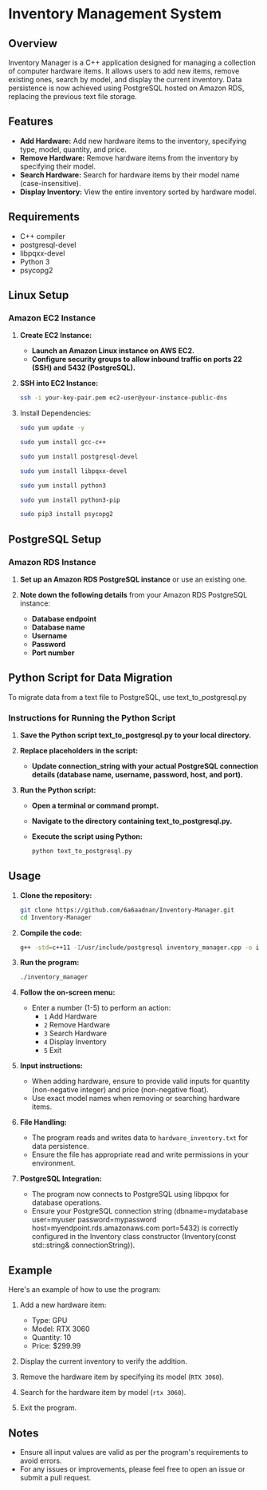 # Inventory Management System

## Overview

Inventory Manager is a C++ application designed for managing a collection of computer hardware items. It allows users to add new items, remove existing ones, search by model, and display the current inventory. Data persistence is now achieved using PostgreSQL hosted on Amazon RDS, replacing the previous text file storage.

## Features

- **Add Hardware:** Add new hardware items to the inventory, specifying type, model, quantity, and price.
- **Remove Hardware:** Remove hardware items from the inventory by specifying their model.
- **Search Hardware:** Search for hardware items by their model name (case-insensitive).
- **Display Inventory:** View the entire inventory sorted by hardware model.

## Requirements

- C++ compiler
- postgresql-devel 
- libpqxx-devel
- Python 3
- psycopg2 

## Linux Setup

### Amazon EC2 Instance

1. **Create EC2 Instance:**
   - **Launch an Amazon Linux instance on AWS EC2.**
   - **Configure security groups to allow inbound traffic on ports 22 (SSH) and 5432 (PostgreSQL).**
2. **SSH into EC2 Instance:**    
   ```bash
   ssh -i your-key-pair.pem ec2-user@your-instance-public-dns
   ```
3. Install Dependencies:
   
   ```bash
   sudo yum update -y
   ```
   ```bash
   sudo yum install gcc-c++
   ```
   ```bash
   sudo yum install postgresql-devel
   ```
   ```bash
   sudo yum install libpqxx-devel
   ```
   ```bash
   sudo yum install python3
   ```
   ```bash
   sudo yum install python3-pip
   ```
   ```bash
   sudo pip3 install psycopg2
   ```
     
## PostgreSQL Setup

### Amazon RDS Instance

1. **Set up an Amazon RDS PostgreSQL instance** or use an existing one.

2. **Note down the following details** from your Amazon RDS PostgreSQL instance:
   - **Database endpoint**
   - **Database name**
   - **Username**
   - **Password**
   - **Port number**
     
## Python Script for Data Migration
To migrate data from a text file to PostgreSQL, use text_to_postgresql.py
### Instructions for Running the Python Script
1. **Save the Python script text_to_postgresql.py to your local directory.**
2. **Replace placeholders in the script:**
   
   - **Update connection_string with your actual PostgreSQL connection details (database name, username, password, host, and port).**
     
3. **Run the Python script:**
   
   - **Open a terminal or command prompt.**
   - **Navigate to the directory containing text_to_postgresql.py.**
   - **Execute the script using Python:**
     
     ```bash
     python text_to_postgresql.py
     ```
## Usage

1. **Clone the repository:**

   ```bash
   git clone https://github.com/6a6aadnan/Inventory-Manager.git
   cd Inventory-Manager
   ```
2. **Compile the code:**

   ```bash
   g++ -std=c++11 -I/usr/include/postgresql inventory_manager.cpp -o inventory_manager -lpqxx -lpq
   ```
3. **Run the program:**

   ```bash
   ./inventory_manager
   ```
4. **Follow the on-screen menu:**

   - Enter a number (1-5) to perform an action:
     - `1` Add Hardware
     - `2` Remove Hardware
     - `3` Search Hardware
     - `4` Display Inventory
     - `5` Exit

5. **Input instructions:**

   - When adding hardware, ensure to provide valid inputs for quantity (non-negative integer) and price (non-negative float).
   - Use exact model names when removing or searching hardware items.

6. **File Handling:**

   - The program reads and writes data to `hardware_inventory.txt` for data persistence.
   - Ensure the file has appropriate read and write permissions in your environment.

7. **PostgreSQL Integration:**

   - The program now connects to PostgreSQL using libpqxx for database operations.
   - Ensure your PostgreSQL connection string (dbname=mydatabase user=myuser password=mypassword host=myendpoint.rds.amazonaws.com port=5432) is correctly configured in the Inventory class constructor 
     (Inventory(const std::string& connectionString)).

## Example

Here's an example of how to use the program:

1. Add a new hardware item:
   - Type: GPU
   - Model: RTX 3060
   - Quantity: 10
   - Price: $299.99

2. Display the current inventory to verify the addition.

3. Remove the hardware item by specifying its model (`RTX 3060`).

4. Search for the hardware item by model (`rtx 3060`).

5. Exit the program.

## Notes

- Ensure all input values are valid as per the program's requirements to avoid errors.
- For any issues or improvements, please feel free to open an issue or submit a pull request.

    
